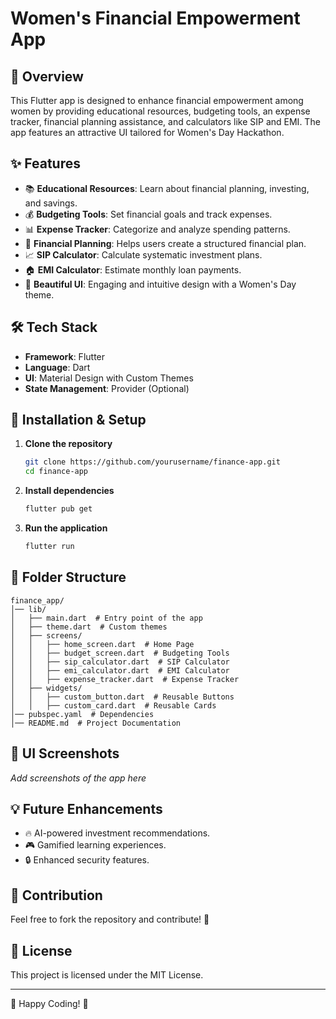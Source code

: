 # Women's Financial Empowerment App

## 🌟 Overview
This Flutter app is designed to enhance financial empowerment among women by providing educational resources, budgeting tools, an expense tracker, financial planning assistance, and calculators like SIP and EMI. The app features an attractive UI tailored for Women's Day Hackathon. 

## ✨ Features
- 📚 **Educational Resources**: Learn about financial planning, investing, and savings.
- 💰 **Budgeting Tools**: Set financial goals and track expenses.
- 📊 **Expense Tracker**: Categorize and analyze spending patterns.
- 🏦 **Financial Planning**: Helps users create a structured financial plan.
- 📈 **SIP Calculator**: Calculate systematic investment plans.
- 🏠 **EMI Calculator**: Estimate monthly loan payments.
- 🎨 **Beautiful UI**: Engaging and intuitive design with a Women's Day theme.

## 🛠️ Tech Stack
- **Framework**: Flutter
- **Language**: Dart
- **UI**: Material Design with Custom Themes
- **State Management**: Provider (Optional)

## 🚀 Installation & Setup
1. **Clone the repository**
   ```sh
   git clone https://github.com/yourusername/finance-app.git
   cd finance-app
   ```
2. **Install dependencies**
   ```sh
   flutter pub get
   ```
3. **Run the application**
   ```sh
   flutter run
   ```

## 📂 Folder Structure
```
finance_app/
│── lib/
│   ├── main.dart  # Entry point of the app
│   ├── theme.dart  # Custom themes
│   ├── screens/
│   │   ├── home_screen.dart  # Home Page
│   │   ├── budget_screen.dart  # Budgeting Tools
│   │   ├── sip_calculator.dart  # SIP Calculator
│   │   ├── emi_calculator.dart  # EMI Calculator
│   │   ├── expense_tracker.dart  # Expense Tracker
│   ├── widgets/
│   │   ├── custom_button.dart  # Reusable Buttons
│   │   ├── custom_card.dart  # Reusable Cards
│── pubspec.yaml  # Dependencies
│── README.md  # Project Documentation
```

## 🎨 UI Screenshots
_Add screenshots of the app here_

## 💡 Future Enhancements
- 🔥 AI-powered investment recommendations.
- 🎮 Gamified learning experiences.
- 🔒 Enhanced security features.

## 🤝 Contribution
Feel free to fork the repository and contribute! 🎉

## 📄 License
This project is licensed under the MIT License.

---

🚀 Happy Coding! 💜
